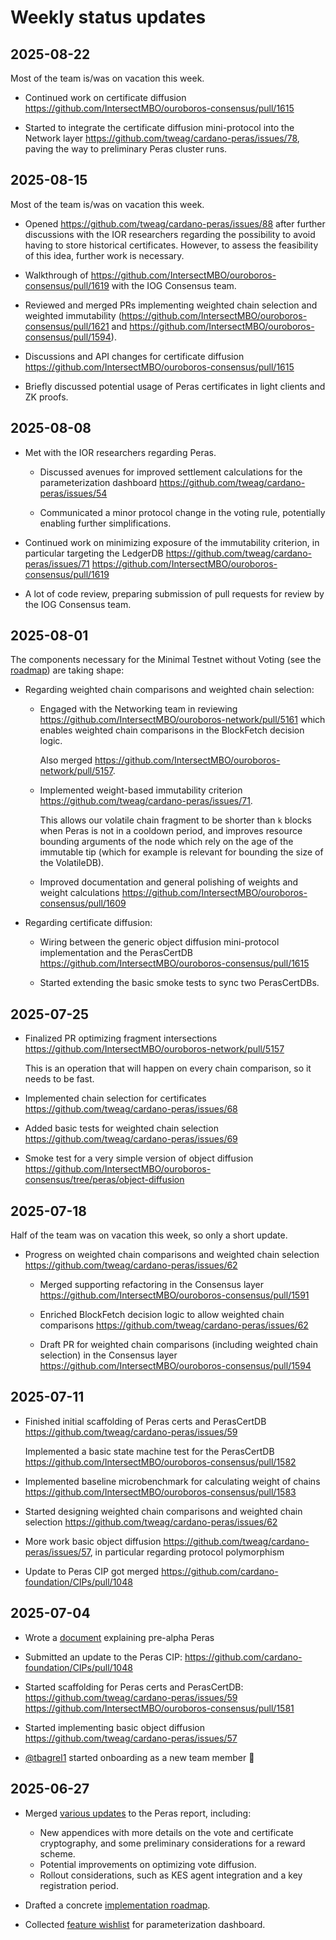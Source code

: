 # Weekly status updates

## 2025-08-22

Most of the team is/was on vacation this week.

 - Continued work on certificate diffusion https://github.com/IntersectMBO/ouroboros-consensus/pull/1615

 - Started to integrate the certificate diffusion mini-protocol into the Network layer https://github.com/tweag/cardano-peras/issues/78, paving the way to preliminary Peras cluster runs.

## 2025-08-15

Most of the team is/was on vacation this week.

 - Opened https://github.com/tweag/cardano-peras/issues/88 after further discussions with the IOR researchers regarding the possibility to avoid having to store historical certificates. However, to assess the feasibility of this idea, further work is necessary.

 - Walkthrough of https://github.com/IntersectMBO/ouroboros-consensus/pull/1619 with the IOG Consensus team.

 - Reviewed and merged PRs implementing weighted chain selection and weighted immutability (https://github.com/IntersectMBO/ouroboros-consensus/pull/1621 and https://github.com/IntersectMBO/ouroboros-consensus/pull/1594).

 - Discussions and API changes for certificate diffusion https://github.com/IntersectMBO/ouroboros-consensus/pull/1615

 - Briefly discussed potential usage of Peras certificates in light clients and ZK proofs.

## 2025-08-08

 - Met with the IOR researchers regarding Peras.

    - Discussed avenues for improved settlement calculations for the parameterization dashboard https://github.com/tweag/cardano-peras/issues/54

    - Communicated a minor protocol change in the voting rule, potentially enabling further simplifications.

 - Continued work on minimizing exposure of the immutability criterion, in particular targeting the LedgerDB https://github.com/tweag/cardano-peras/issues/71 https://github.com/IntersectMBO/ouroboros-consensus/pull/1619

 - A lot of code review, preparing submission of pull requests for review by the IOG Consensus team.

## 2025-08-01

The components necessary for the Minimal Testnet without Voting (see the [roadmap](./roadmap-draft.md)) are taking shape:

 - Regarding weighted chain comparisons and weighted chain selection:

    - Engaged with the Networking team in reviewing https://github.com/IntersectMBO/ouroboros-network/pull/5161 which enables weighted chain comparisons in the BlockFetch decision logic.

      Also merged https://github.com/IntersectMBO/ouroboros-network/pull/5157.

    - Implemented weight-based immutability criterion https://github.com/tweag/cardano-peras/issues/71.

      This allows our volatile chain fragment to be shorter than `k` blocks when Peras is not in a cooldown period, and improves resource bounding arguments of the node which rely on the age of the immutable tip (which for example is relevant for bounding the size of the VolatileDB).

    - Improved documentation and general polishing of weights and weight calculations https://github.com/IntersectMBO/ouroboros-consensus/pull/1609

 - Regarding certificate diffusion:

    - Wiring between the generic object diffusion mini-protocol implementation and the PerasCertDB https://github.com/IntersectMBO/ouroboros-consensus/pull/1615

    - Started extending the basic smoke tests to sync two PerasCertDBs.

## 2025-07-25

 - Finalized PR optimizing fragment intersections https://github.com/IntersectMBO/ouroboros-network/pull/5157

   This is an operation that will happen on every chain comparison, so it needs to be fast.

 - Implemented chain selection for certificates https://github.com/tweag/cardano-peras/issues/68

 - Added basic tests for weighted chain selection https://github.com/tweag/cardano-peras/issues/69

 - Smoke test for a very simple version of object diffusion https://github.com/IntersectMBO/ouroboros-consensus/tree/peras/object-diffusion

## 2025-07-18

Half of the team was on vacation this week, so only a short update.

 - Progress on weighted chain comparisons and weighted chain selection https://github.com/tweag/cardano-peras/issues/62

    - Merged supporting refactoring in the Consensus layer https://github.com/IntersectMBO/ouroboros-consensus/pull/1591

    - Enriched BlockFetch decision logic to allow weighted chain comparisons https://github.com/tweag/cardano-peras/issues/62

    - Draft PR for weighted chain comparisons (including weighted chain selection) in the Consensus layer https://github.com/IntersectMBO/ouroboros-consensus/pull/1594

## 2025-07-11

 - Finished initial scaffolding of Peras certs and PerasCertDB https://github.com/tweag/cardano-peras/issues/59

   Implemented a basic state machine test for the PerasCertDB https://github.com/IntersectMBO/ouroboros-consensus/pull/1582

 - Implemented baseline microbenchmark for calculating weight of chains https://github.com/IntersectMBO/ouroboros-consensus/pull/1583

 - Started designing weighted chain comparisons and weighted chain selection https://github.com/tweag/cardano-peras/issues/62

 - More work basic object diffusion https://github.com/tweag/cardano-peras/issues/57, in particular regarding protocol polymorphism

 - Update to Peras CIP got merged https://github.com/cardano-foundation/CIPs/pull/1048

## 2025-07-04

 - Wrote a [document](./pre-alpha.md) explaining pre-alpha Peras

 - Submitted an update to the Peras CIP: https://github.com/cardano-foundation/CIPs/pull/1048

 - Started scaffolding for Peras certs and PerasCertDB: https://github.com/tweag/cardano-peras/issues/59 https://github.com/IntersectMBO/ouroboros-consensus/pull/1581

 - Started implementing basic object diffusion https://github.com/tweag/cardano-peras/issues/57

 - [@tbagrel1](https://github.com/tbagrel1) started onboarding as a new team member 🙌

## 2025-06-27

 - Merged [various updates](https://github.com/tweag/cardano-peras/pull/52) to the Peras report, including:
    - New appendices with more details on the vote and certificate cryptography, and some preliminary considerations for a reward scheme.
    - Potential improvements on optimizing vote diffusion.
    - Rollout considerations, such as KES agent integration and a key registration period.

 - Drafted a concrete [implementation roadmap](https://github.com/tweag/cardano-peras/blob/main/docs/roadmap-draft.md).

 - Collected [feature wishlist](https://github.com/tweag/cardano-peras/issues/54) for parameterization dashboard.
